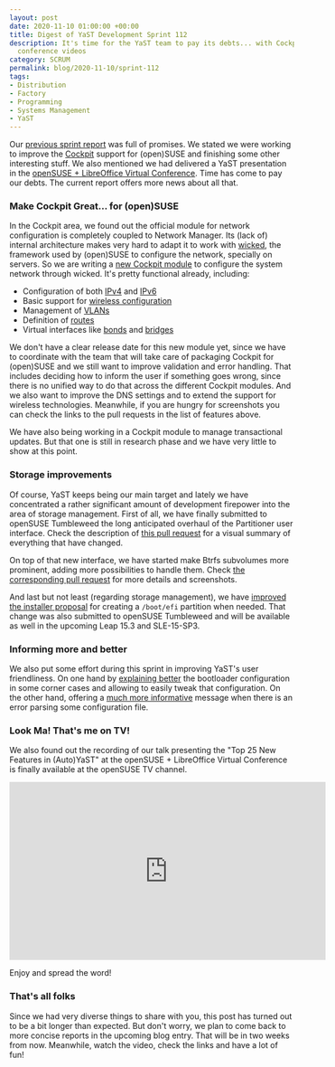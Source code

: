 ```yaml
---
layout: post
date: 2020-11-10 01:00:00 +00:00
title: Digest of YaST Development Sprint 112
description: It's time for the YaST team to pay its debts... with Cockpit news, YaST improvements and
  conference videos
category: SCRUM
permalink: blog/2020-11-10/sprint-112
tags:
- Distribution
- Factory
- Programming
- Systems Management
- YaST
---
```


Our [previous sprint report]({{site.baseurl}}/blog/2020-10-30/sprint-111) was full of promises. We
stated we were working to improve the [Cockpit](https://cockpit-project.org) support for (open)SUSE
and finishing some other interesting stuff. We also mentioned we had delivered a YaST presentation
in the [openSUSE + LibreOffice Virtual Conference](https://events.opensuse.org/conferences/oSLO/).
Time has come to pay our debts. The current report offers more news about all that.

### Make Cockpit Great... for (open)SUSE

In the Cockpit area, we found out the official module for network configuration is completely
coupled to Network Manager. Its (lack of) internal architecture makes very hard to adapt it to work
with [wicked](https://github.com/openSUSE/wicked), the framework used by (open)SUSE to configure the
network, specially on servers. So we are writing a [new Cockpit
module](https://github.com/dgdavid/cockpit-wicked) to configure the system network through wicked.
It's pretty functional already, including:

  - Configuration of both [IPv4](https://github.com/dgdavid/cockpit-wicked/pull/31) and
  [IPv6](https://github.com/dgdavid/cockpit-wicked/pull/42)
  - Basic support for [wireless configuration](https://github.com/dgdavid/cockpit-wicked/pull/44)
  - Management of [VLANs](https://github.com/dgdavid/cockpit-wicked/pull/30)
  - Definition of [routes](https://github.com/dgdavid/cockpit-wicked/pull/41)
  - Virtual interfaces like [bonds](https://github.com/dgdavid/cockpit-wicked/pull/12) and
    [bridges](https://github.com/dgdavid/cockpit-wicked/pull/9)

We don't have a clear release date for this new module yet, since we have to coordinate with the
team that will take care of packaging Cockpit for (open)SUSE and we still want to improve validation
and error handling. That includes deciding how to inform the user if something goes wrong, since
there is no unified way to do that across the different Cockpit modules. And we also want to
improve the DNS settings and to extend the support for wireless technologies. Meanwhile, if you are
hungry for screenshots you can check the links to the pull requests in the list of features above.

We have also being working in a Cockpit module to manage transactional updates. But that one is still
in research phase and we have very little to show at this point.

### Storage improvements

Of course, YaST keeps being our main target and lately we have concentrated a rather significant amount
of development firepower into the area of storage management. First of all, we have finally submitted
to openSUSE Tumbleweed the long anticipated overhaul of the Partitioner user interface. Check the
description of [this pull request](https://github.com/yast/yast-storage-ng/pull/1157) for a visual
summary of everything that have changed.

On top of that new interface, we have started make Btrfs subvolumes more prominent, adding more
possibilities to handle them. Check [the corresponding pull
request](https://github.com/yast/yast-storage-ng/pull/1160) for more details and screenshots.

And last but not least (regarding storage management), we have [improved the installer
proposal](https://github.com/yast/yast-storage-ng/pull/1159) for creating a `/boot/efi` partition when
needed. That change was also submitted to openSUSE Tumbleweed and will be available as well in the
upcoming Leap 15.3 and SLE-15-SP3.

### Informing more and better

We also put some effort during this sprint in improving YaST's user friendliness. On one hand by
[explaining better](https://github.com/yast/yast-bootloader/pull/623) the bootloader configuration in
some corner cases and allowing to easily tweak that configuration. On the other hand, offering a
[much more informative](https://github.com/yast/yast-ruby-bindings/pull/253) message when there is
an error parsing some configuration file.

### Look Ma! That's me on TV!

We also found out the recording of our talk presenting the "Top 25 New Features in (Auto)YaST" at
the openSUSE + LibreOffice Virtual Conference is finally available at the openSUSE TV channel.

<iframe width="560" height="315" src="https://www.youtube.com/embed/AIsJJRyGMFY" frameborder="0" allow="accelerometer; autoplay; clipboard-write; encrypted-media; gyroscope; picture-in-picture" allowfullscreen></iframe>

Enjoy and spread the word!

### That's all folks

Since we had very diverse things to share with you, this post has turned out to be a bit longer
than expected. But don't worry, we plan to come back to more concise reports in the upcoming blog
entry. That will be in two weeks from now. Meanwhile, watch the video, check the links and have a lot
of fun!
